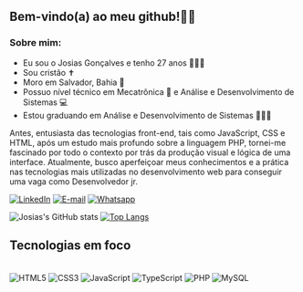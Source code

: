 ## Bem-vindo(a) ao meu github!👋🏽

### Sobre mim:

* Eu sou o Josias Gonçalves e tenho 27 anos 🙋🏾‍♂️
* Sou cristão ✝️
* Moro em Salvador, Bahia 📍
* Possuo nível técnico em Mecatrônica 🤖 e Análise e Desenvolvimento de Sistemas 💻
* Estou graduando em Análise e Desenvolvimento de Sistemas 👨🏾‍💻

Antes, entusiasta das tecnologias front-end, tais como JavaScript, CSS e HTML, após um estudo mais profundo sobre a linguagem PHP, tornei-me fascinado por todo o contexto por trás da produção visual e lógica de uma interface. Atualmente, busco aperfeiçoar meus conhecimentos e a prática nas tecnologias mais utilizadas no desenvolvimento web para conseguir uma vaga como Desenvolvedor jr.

[![LinkedIn](https://img.shields.io/badge/LinkedIn-0077B5?style=for-the-badge&logo=linkedin&logoColor=white)](https://www.linkedin.com/in/josias-gon%C3%A7alves-643839224/)
[![E-mail](https://img.shields.io/badge/Gmail-D14836?style=for-the-badge&logo=gmail&logoColor=white)](mailto:josiasgoncalvesds@gmail.com)
[![Whatsapp](https://img.shields.io/badge/WhatsApp-25D366?style=for-the-badge&logo=whatsapp&logoColor=white)](https://wa.me/+5571992753964)


![Josias's GitHub stats](https://github-readme-stats.vercel.app/api?username=josiasgdev&show_icons=true&theme=dracula)
[![Top Langs](https://github-readme-stats.vercel.app/api/top-langs/?username=josiasgdev&layout=donut&theme=dracula)](https://github.com/anuraghazra/github-readme-stats)

## Tecnologias em foco

<div style="display: inline_block"><br/>
  <img align="center" alt="HTML5" src="https://img.shields.io/badge/HTML5-E34F26?style=for-the-badge&logo=html5&logoColor=white"/>
  <img align="center" alt="CSS3" src="https://img.shields.io/badge/CSS3-1572B6?style=for-the-badge&logo=css3&logoColor=white"/>
  <img align="center" alt="JavaScript" src="https://img.shields.io/badge/JavaScript-F7DF1E?style=for-the-badge&logo=javascript&logoColor=black"/>
  <img align="center" alt="TypeScript" src="https://img.shields.io/badge/TypeScript-007ACC?style=for-the-badge&logo=typescript&logoColor=white"/>
  <img align="center" alt="PHP" src="https://img.shields.io/badge/PHP-777BB4?style=for-the-badge&logo=php&logoColor=white"/>
  <img align="center" alt="MySQL" src="https://img.shields.io/badge/MySQL-00000F?style=for-the-badge&logo=mysql&logoColor=white"/>
</div>
